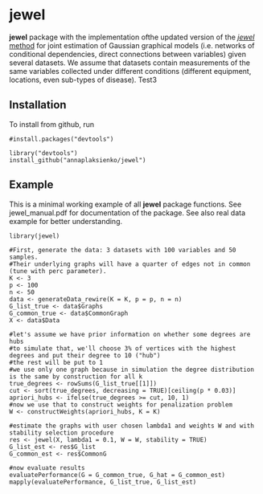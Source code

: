 # jewel
**jewel** package with the implementation ofthe updated version of the [_jewel_ method](https://www.mdpi.com/2227-7390/9/17/2105) for joint estimation of Gaussian graphical models (i.e. networks of conditional dependencies, direct connections between variables) given several datasets. We assume that datasets contain measurements of the same variables collected under different conditions (different equipment, locations, even sub-types of disease). Test3


## Installation
To install from github, run
```
#install.packages("devtools")

library("devtools")
install_github("annaplaksienko/jewel")
```

## Example

This is a minimal working example of all **jewel** package functions. See jewel_manual.pdf for documentation of the package. See also real data example for better understanding.

```
library(jewel)

#First, generate the data: 3 datasets with 100 variables and 50 samples.
#Their underlying graphs will have a quarter of edges not in common (tune with perc parameter).
K <- 3
p <- 100
n <- 50
data <- generateData_rewire(K = K, p = p, n = n)
G_list_true <- data$Graphs
G_common_true <- data$CommonGraph
X <- data$Data

#let's assume we have prior information on whether some degrees are hubs
#to simulate that, we'll choose 3% of vertices with the highest degrees and put their degree to 10 ("hub")
#the rest will be put to 1
#we use only one graph because in simulation the degree distribution is the same by construction for all k
true_degrees <- rowSums(G_list_true[[1]])
cut <- sort(true_degrees, decreasing = TRUE)[ceiling(p * 0.03)]
apriori_hubs <- ifelse(true_degrees >= cut, 10, 1)
#now we use that to construct weights for penalization problem
W <- constructWeights(apriori_hubs, K = K)

#estimate the graphs with user chosen lambda1 and weights W and with stability selection procedure
res <- jewel(X, lambda1 = 0.1, W = W, stability = TRUE)
G_list_est <- res$G_list
G_common_est <- res$CommonG

#now evaluate results
evaluatePerformance(G = G_common_true, G_hat = G_common_est)
mapply(evaluatePerformance, G_list_true, G_list_est)
```

